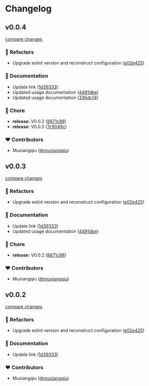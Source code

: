 # Changelog

## v0.0.4

[compare changes](https://github.com/cellbang/style-guide/compare/v0.0.1...v0.0.4)

### 💅 Refactors

- Upgrade eslint version and reconstruct configuration ([e02e425](https://github.com/cellbang/style-guide/commit/e02e425))

### 📖 Documentation

- Update link ([1d39333](https://github.com/cellbang/style-guide/commit/1d39333))
- Updated usage documentation ([4491dbe](https://github.com/cellbang/style-guide/commit/4491dbe))
- Updated usage documentation ([336dc14](https://github.com/cellbang/style-guide/commit/336dc14))

### 🏡 Chore

- **release:** V0.0.2 ([8871c98](https://github.com/cellbang/style-guide/commit/8871c98))
- **release:** V0.0.3 ([7c9049c](https://github.com/cellbang/style-guide/commit/7c9049c))

### ❤️ Contributors

- Muxiangqiu ([@muxiangqiu](http://github.com/muxiangqiu))

## v0.0.3

[compare changes](https://github.com/cellbang/style-guide/compare/v0.0.1...v0.0.3)

### 💅 Refactors

- Upgrade eslint version and reconstruct configuration ([e02e425](https://github.com/cellbang/style-guide/commit/e02e425))

### 📖 Documentation

- Update link ([1d39333](https://github.com/cellbang/style-guide/commit/1d39333))
- Updated usage documentation ([4491dbe](https://github.com/cellbang/style-guide/commit/4491dbe))

### 🏡 Chore

- **release:** V0.0.2 ([8871c98](https://github.com/cellbang/style-guide/commit/8871c98))

### ❤️ Contributors

- Muxiangqiu ([@muxiangqiu](http://github.com/muxiangqiu))

## v0.0.2

[compare changes](https://github.com/cellbang/style-guide/compare/v0.0.1...v0.0.2)

### 💅 Refactors

- Upgrade eslint version and reconstruct configuration ([e02e425](https://github.com/cellbang/style-guide/commit/e02e425))

### 📖 Documentation

- Update link ([1d39333](https://github.com/cellbang/style-guide/commit/1d39333))

### ❤️ Contributors

- Muxiangqiu ([@muxiangqiu](http://github.com/muxiangqiu))

